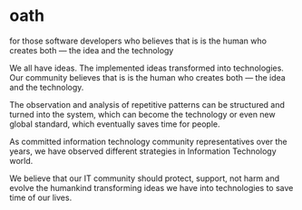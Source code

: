 # oath
for those software developers who believes that is is the human who creates both — the idea and the technology

We all have ideas. The implemented ideas transformed into technologies.  
Our community believes that is is the human who creates both — the idea and the technology.

The observation and analysis of repetitive patterns can be structured and turned into the system, which can become the technology or even new global standard, which eventually saves time for people.

As committed information technology community representatives over the years, we have observed different strategies in Information Technology world.

We believe that our IT community should protect, support, not harm and evolve the humankind transforming ideas we have into technologies to save time of our lives.
